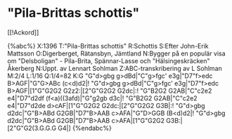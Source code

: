 # "Pila-Brittas schottis"

[[!Ackord]]

{%abc%}
X:1396
T:"Pila-Brittas schottis"
R:Schottis
S:Efter John-Erik Mattsson
O:Digerberget, Rätansbyn, Jämtland
N:Bygger på en populär visa om "Delsboligan" - Pila-Brita, Spännar-Lasse och "Hälsingeskräcken" Åkerberg 
N:Uppt. av Lennart Sohlman
Z:ABC-transkribering av L Sohlman
M:2/4
L:1/16
Q:1/4=82
K:G
"G"d>gbg g>dBd|"C"g>fgc' e3g|"D7"f>edc B>AGF|"G"G>ABc (c<d)d2|!
"G"d>gbg g>dBd|"C"g>fgc' e3g|"D7"f>edc B>AGF|[1"G"G2G2 G2z2:|[2"G"G2G2 G2dc|:!
"G"B2G2 G2AB|"C"c2e2 e4|"D7"d2df (f<a)((3afd)|"G"g2gb d3c|!
"G"B2G2 G2AB|"C"c2e2 e4|"D7"d2de d>cAF|[1"G"G2G2 G2dc:|[2"G"G2G2 G3B|:!
"G"d>gbg d2dc|"G"B>ABd G2GB|"D7"B>AAB c>AFA|"G"D>GGB (B<d)d2|!
"G"d>gbg d2dc|"G"B>ABd G2GB|"D7"B>AAB c>AFA|[1"G"G2G2 G3B:|[2"G"G2(3.G.G.G G4|]
{%endabc%}
